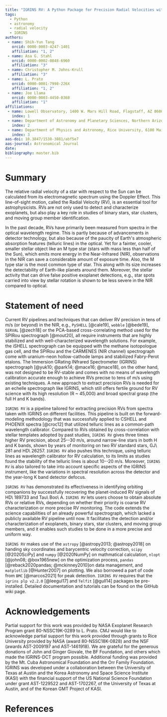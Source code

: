 ```yaml
---
title: "IGRINS RV: A Python Package for Precision Radial Velocities with Near-Infrared Spectra"
tags:
  - Python
  - astronomy
  - radial velocity
  - IGRINS
authors:
 - name: Shih-Yun Tang
   orcid: 0000-0003-4247-1401
   affiliation: "1, 2"
 - name: Asa G. Stahl
   orcid: 0000-0002-0848-6960
   affiliation: "3"
 - name: Christopher M. Johns-Krull
   affiliation: "3"
 - name: L. Prato
   orcid: 0000-0001-7998-226X
   affiliation: "1, 2"
 - name: Joe Llama
   orcid: 0000-0003-4450-0368
   affiliation: "1"
affiliations:
 - name: Lowell Observatory, 1400 W. Mars Hill Road, Flagstaff, AZ 86001, USA
   index: 1
 - name: Department of Astronomy and Planetary Sciences, Northern Arizona University, Flagstaff, AZ 86011, USA
   index: 2
 - name: Department of Physics and Astronomy, Rice University, 6100 Main Street, Houston, TX 77005, USA
   index: 3
aas-doi: 10.3847/1538-3881/abf5e7
aas-journal: Astronomical Journal
date:
bibliography: master.bib
---
```


# Summary

The relative radial velocity of a star with respect to the Sun can be calculated from its electromagnetic spectrum using the Doppler Effect. This line-of-sight motion, called the Radial Velocity (RV), is an essential tool for astrophysicists. RVs are not only used to detect and characterize exoplanets, but also play a key role in studies of binary stars, star clusters, and moving group member identification.

In the past decade, RVs have primarily been measured from spectra in the optical wavelength regime. This is partly because of advancements in detector technology, but also because of the paucity of Earth's atmospheric absorption features (telluric lines) in the optical. Yet for a fainter, cooler, smaller stellar object like an M type star (stars with mass less than half of the Sun), which emits more energy in the Near-Infrared (NIR), observations in the NIR can save a considerable amount of exposure time. Also, the M type star is the most common type of star. This along with its size increases the detectability of Earth-like planets around them. Moreover, the stellar activity that can drive false positive exoplanet detections, e.g., star spots carried into view by stellar rotation is shown to be less severe in the NIR compared to optical.


# Statement of need

Current RV pipelines and techniques that can deliver RV precision in tens of m/s (or beyond) in the NIR, e.g., ``PySHELL`` [@cale19], ``wobble`` [@bede19], ``SERVAL`` [@zech18] or the PCA-based cross-correlating method used for the SPIRou spectrograph [@mout20], all require instruments that are highly stabilized and with well-characterized wavelength solutions. For example, the iSHELL spectrograph can be equipped with the methane isotopologue gas cell, and the SPIRou and the CARMENES (NIR channel) spectrograph come with uranium-neon hollow-cathode lamps and stabilized Fabry-Perot etalons. The Immersion GRating INfrared Spectrometer (IGRINS) spectrograph [@yuk10; @park14; @mace16; @mace18], on the other hand, was not designed to be RV-stable and comes with no means of wavelength calibration accurate enough to achieve RVs precise to tens of m/s using existing techniques.  A new approach to extract precision RVs is needed for an echelle spectrograph like IGRINS, which still offers fertile ground for RV science with its high resolution (R ~ 45,000) and broad spectral grasp (the full H and K bands).

``IGRINS RV`` is a pipeline tailored for extracting precision RVs from spectra taken with IGRINS on different facilities. This pipeline is built on the forward-modeling methodology that was successfully applied to CSHELL and PHOENIX spectra [@croc12] that utilized telluric lines as a common-path wavelength calibrator. Compared to RVs obtained by cross-correlation with stellar templates adopted by past studies, ``IGRINS RV`` gives three times higher RV precision, about 25--30 m/s, around narrow-line stars in both H and K bands, shown by years of monitoring on two RV standard stars, GJ\ 281 and HD\ 26257. ``IGRINS RV`` also pushes this technique, using telluric lines as wavelength calibrator for RV calculation, to its limits as studies found the stability of the telluric lines is about 10--20 m/s. Moreover, ``IGRINS RV`` is also tailored to take into account specific aspects of the IGRINS instrument, like the variations in spectral resolution across the detector and the year-long K band detector defocus.

``IGRINS RV`` has demonstrated its effectiveness in identifying orbiting companions by successfully recovering the planet-induced RV signals of HD\ 189733 and Tau\ Boo\ A. ``IGRINS RV`` lets users choose to obtain absolute RVs or relative RVs, depending on whether their priority is coarse RV characterization or more precise RV monitoring. The code extends the science capabilities of an already powerful spectrograph, which lacked a publicly available RV pipeline until now. It facilitates the detection and/or characterization of exoplanets, binary stars, star clusters, and moving group members, and it enables such studies to be done in a more precise and uniform way.

``IGRINS RV`` makes use of the ``astropy`` [@astropy2013; @astropy2018] on handing sky coordinates and barycentric velocity correction, ``scipy`` [@2020SciPy] and ``numpy`` [@2020NumPy] on mathmatical calculation, ``nlopt`` [@john08; @box1965new] on the optimization process, ``pandas`` [@reback2020pandas; @mckinney2010]on data management, and ``matplotlib`` [@Hunter2007] on plotting. We also borrowed a part of code from `BMC` [@marcos2021] for peak detection. ``IGRINS RV`` requires that the ``igrins plp v2.2.0`` [@leegul17] and ``Telfit`` [@gull14] packages be pre-installed. Detailed documentation and tutorials can be found on the GitHub wiki page.


# Acknowledgements

Partial support for this work was provided by NASA Exoplanet Research Program grant 80-NSSC19K-0289 to L. Prato. CMJ would like to acknowledge partial support for this work provided through grants to Rice University provided by NASA (award 80-NSSC18K-0828) and the NSF (awards AST-2009197 and AST-1461918). We are grateful for the generous donations of John and Ginger Giovale, the BF Foundation, and others which made the IGRINS-DCT program possible. Additional funding was provided by the Mt. Cuba Astronomical Foundation and the Orr Family Foundation. IGRINS was developed under a collaboration between the University of Texas at Austin and the Korea Astronomy and Space Science Institute (KASI) with the financial support of the US National Science Foundation under grant AST-1229522 and AST-1702267, of the University of Texas at Austin, and of the Korean GMT Project of KASI.

# References
